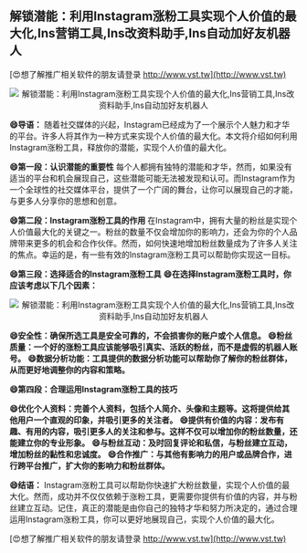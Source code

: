 ## **解锁潜能：利用Instagram涨粉工具实现个人价值的最大化,Ins营销工具,Ins改资料助手,Ins自动加好友机器人**

[😍想了解推广相关软件的朋友请登录 http://www.vst.tw](http://www.vst.tw)

 <center><img src="https://vst.tw/MP4/tuiguang/png/4.png" alt="解锁潜能：利用Instagram涨粉工具实现个人价值的最大化,Ins营销工具,Ins改资料助手,Ins自动加好友机器人"></center>

**😄导语：**
随着社交媒体的兴起，Instagram已经成为了一个展示个人魅力和才华的平台。许多人将其作为一种方式来实现个人价值的最大化。本文将介绍如何利用Instagram涨粉工具，释放你的潜能，实现个人价值的最大化。

**😄第一段：认识潜能的重要性**
每个人都拥有独特的潜能和才华，然而，如果没有适当的平台和机会展现自己，这些潜能可能无法被发现和认可。而Instagram作为一个全球性的社交媒体平台，提供了一个广阔的舞台，让你可以展现自己的才能，与更多人分享你的思想和创意。

**😄第二段：Instagram涨粉工具的作用**
在Instagram中，拥有大量的粉丝是实现个人价值最大化的关键之一。粉丝的数量不仅会增加你的影响力，还会为你的个人品牌带来更多的机会和合作伙伴。然而，如何快速地增加粉丝数量成为了许多人关注的焦点。幸运的是，有一些有效的Instagram涨粉工具可以帮助你实现这一目标。

**😄第三段：选择适合的Instagram涨粉工具**
**😄在选择Instagram涨粉工具时，你应该考虑以下几个因素：**

 <center><img src="https://vst.tw/MP4/tuiguang/png/0.png" alt="解锁潜能：利用Instagram涨粉工具实现个人价值的最大化,Ins营销工具,Ins改资料助手,Ins自动加好友机器人"></center>

**😄安全性：确保所选工具是安全可靠的，不会损害你的账户或个人信息。**
**😄粉丝质量：一个好的涨粉工具应该能够吸引真实、活跃的粉丝，而不是虚假的机器人账号。**
**😄数据分析功能：工具提供的数据分析功能可以帮助你了解你的粉丝群体，从而更好地调整你的内容和策略。**

**😄第四段：合理运用Instagram涨粉工具的技巧**

**😄优化个人资料：完善个人资料，包括个人简介、头像和主题等。这将提供给其他用户一个直观的印象，并吸引更多的关注者。**
**😄提供有价值的内容：发布有趣、有用的内容，吸引更多人的关注和参与。这样不仅可以增加你的粉丝数量，还能建立你的专业形象。**
**😄与粉丝互动：及时回复评论和私信，与粉丝建立互动，增加粉丝的黏性和忠诚度。**
**😄合作推广：与其他有影响力的用户或品牌合作，进行跨平台推广，扩大你的影响力和粉丝群体。**

**😄结语：**
Instagram涨粉工具可以帮助你快速扩大粉丝数量，实现个人价值的最大化。然而，成功并不仅仅依赖于涨粉工具，更需要你提供有价值的内容，并与粉丝建立互动。记住，真正的潜能是由你自己的独特才华和努力所决定的，通过合理运用Instagram涨粉工具，你可以更好地展现自己，实现个人价值的最大化。

[😍想了解推广相关软件的朋友请登录 http://www.vst.tw](http://www.vst.tw)



